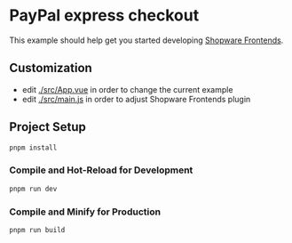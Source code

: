 # PayPal express checkout

This example should help get you started developing [Shopware Frontends](https://github.com/shopware/frontends).

## Customization

- edit [./src/App.vue](./src/App.vue) in order to change the current example
- edit [./src/main.js](./src/main.js) in order to adjust Shopware Frontends plugin

## Project Setup

```sh
pnpm install
```

### Compile and Hot-Reload for Development

```sh
pnpm run dev
```

### Compile and Minify for Production

```sh
pnpm run build
```
